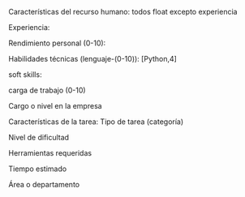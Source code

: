 Características del recurso humano:
todos float excepto experiencia

Experiencia:

Rendimiento personal (0-10): 

Habilidades técnicas (lenguaje-(0-10)): [Python,4]

soft skills:

carga de trabajo (0-10)

Cargo o nivel en la empresa

Características de la tarea:
Tipo de tarea (categoría)

Nivel de dificultad

Herramientas requeridas

Tiempo estimado

Área o departamento